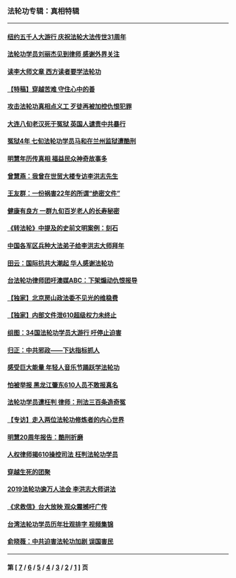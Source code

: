 ### 法轮功专辑：真相特辑
---
#### [纽约五千人大游行 庆祝法轮大法传世31周年](../../pages/nf4389/n13995110.md?10060430) 
#### [法轮功学员刘丽杰见到律师 感谢外界关注](../../pages/nf4389/n13927012.md?10060430) 
#### [读李大师文章 西方读者要学法轮功](../../pages/nf4389/n13925142.md?10060430) 
#### [【特稿】穿越苦难 守住心中的善](../../pages/nf4389/n13784979.md?10060430) 
#### [攻击法轮功真相点义工 歹徒再被加控仇恨犯罪](../../pages/nf4389/n13601019.md?10060430) 
#### [大连八旬老汉死于冤狱 英国人谴责中共暴行](../../pages/nf4389/n13480118.md?10060430) 
#### [冤狱4年 七旬法轮功学员马和在兰州监狱遭酷刑](../../pages/nf4389/n13304688.md?10060430) 
#### [明慧年历传真相 福益民众神奇故事多](../../pages/nf4389/n13294545.md?10060430) 
#### [曾慧燕：我曾在世贸大楼专访李洪志先生](../../pages/nf4389/n12898729.md?10060430) 
#### [王友群：一份祸害22年的所谓“绝密文件”](../../pages/nf4389/n12871750.md?10060430) 
#### [健康有良方 一群九旬百岁老人的长寿秘密](../../pages/nf4389/n12847475.md?10060430) 
#### [《转法轮》中提及的史前文明案例：刻石](../../pages/nf4389/n12758577.md?10060430) 
#### [中国各军区兵种大法弟子给李洪志大师拜年](../../pages/nf4389/n12750047.md?10060430) 
#### [田云：国际抗共大潮起 华人感谢法轮功](../../pages/nf4389/n12357708.md?10060430) 
#### [台法轮功律师团吁澳媒ABC：下架煽动仇恨报导](../../pages/nf4389/n12279917.md?10060430) 
#### [【独家】北京房山政法委不见光的维稳费](../../pages/nf4389/n12031979.md?10060430) 
#### [【独家】内部文件泄610超级权力未终止](../../pages/nf4389/n12023895.md?10060430) 
#### [组图：34国法轮功学员大游行 吁停止迫害](../../pages/nf4389/n11492658.md?10060430) 
#### [归正：中共邪政——下达指标抓人](../../pages/nf4389/n11474770.md?10060430) 
#### [感受巨大能量 年轻人音乐节踊跃学法轮功](../../pages/nf4389/n11441981.md?10060430) 
#### [怕被举报 黑龙江肇东610人员不敢报真名](../../pages/nf4389/n11436499.md?10060430) 
#### [法轮功学员遭枉判 律师：刑法三百条造奇冤](../../pages/nf4389/n11433943.md?10060430) 
#### [【专访】走入两位法轮功修炼者的内心世界](../../pages/nf4389/n11415623.md?10060430) 
#### [明慧20周年报告：酷刑折磨](../../pages/nf4389/n11387954.md?10060430) 
#### [人权律师揭610操控司法 枉判法轮功学员](../../pages/nf4389/n11313370.md?10060430) 
#### [穿越生死的团聚](../../pages/nf4389/n11258922.md?10060430) 
#### [2019法轮功逾万人法会 李洪志大师讲法](../../pages/nf4389/n11265303.md?10060430) 
#### [《求救信》台大放映 观众震撼吁广传](../../pages/nf4389/n10922251.md?10060430) 
#### [台湾法轮功学员历年壮观排字 视频集锦](../../pages/nf4389/n10878789.md?10060430) 
#### [俞晓薇：中共迫害法轮功加剧 误国害民](../../pages/nf4389/n10859260.md?10060430) 

---
#### 第 [ [7](./7.md?10060430) / [6](./6.md?10060430) / [5](./5.md?10060430) / [4](./4.md?10060430) / [3](./3.md?10060430) / [2](./2.md?10060430) / [1](./1.md?10060430) ] 页
